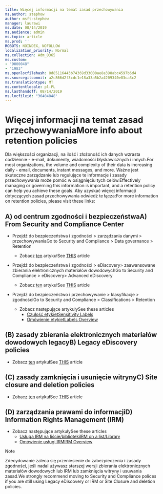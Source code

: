 ```yaml
---
title: Więcej informacji na temat zasad przechowywania
ms.author: stephow
author: msft-stephow
manager: laurawi
ms.date: 08/14/2019
ms.audience: admin
ms.topic: article
ms.prod: ''
ROBOTS: NOINDEX, NOFOLLOW
localization_priority: Normal
ms.collection: Adm_O365
ms.custom:
- "9000048"
- "1983"
ms.openlocfilehash: 8d85116443b74369d33008ae8a398abc4597b6d4
ms.sourcegitcommit: a2c866d2f3cdc1e18a33a5b2a4209340e83ca3c2
ms.translationtype: MT
ms.contentlocale: pl-PL
ms.lasthandoff: 08/14/2019
ms.locfileid: "36404848"
---
```

# <a name="more-info-about-retention-policies"></a><span data-ttu-id="0dc6c-102">Więcej informacji na temat zasad przechowywania</span><span class="sxs-lookup"><span data-stu-id="0dc6c-102">More info about retention policies</span></span>

<span data-ttu-id="0dc6c-103">Dla większości organizacji, na ilość i złożoność ich danych wzrasta codziennie - e-mail, dokumenty, wiadomości błyskawicznych i innych.</span><span class="sxs-lookup"><span data-stu-id="0dc6c-103">For most organizations, the volume and complexity of their data is increasing daily - email, documents, instant messages, and more.</span></span> <span data-ttu-id="0dc6c-104">Ważne jest skuteczne zarządzanie lub regulujące te informacje i zasady przechowywania może pomóc w osiągnięciu tych celów.</span><span class="sxs-lookup"><span data-stu-id="0dc6c-104">Effectively managing or governing this information is important, and a retention policy can help you achieve these goals.</span></span> <span data-ttu-id="0dc6c-105">Aby uzyskać więcej informacji dotyczących zasad przechowywania odwiedź te łącza:</span><span class="sxs-lookup"><span data-stu-id="0dc6c-105">For more information on retention policies, please visit these links:</span></span>

## <a name="a-from-security-and-compliance-center"></a><span data-ttu-id="0dc6c-106">A) od centrum zgodności i bezpieczeństwa</span><span class="sxs-lookup"><span data-stu-id="0dc6c-106">A) From Security and Compliance Center</span></span>

- <span data-ttu-id="0dc6c-107">Przejdź do bezpieczeństwa i zgodności > zarządzania danymi > przechowywania</span><span class="sxs-lookup"><span data-stu-id="0dc6c-107">Go to Security and Compliance > Data governance > Retention</span></span>
  - <span data-ttu-id="0dc6c-108">Zobacz [ten](https://docs.microsoft.com/en-us/office365/securitycompliance/retention-policies) artykuł</span><span class="sxs-lookup"><span data-stu-id="0dc6c-108">See [THIS](https://docs.microsoft.com/en-us/office365/securitycompliance/retention-policies) article</span></span>

- <span data-ttu-id="0dc6c-109">Przejdź do bezpieczeństwa i zgodności > eDiscovery> zaawansowane zbierania elektronicznych materiałów dowodowych</span><span class="sxs-lookup"><span data-stu-id="0dc6c-109">Go to Security and Compliance > eDiscovery> Advanced eDiscovery</span></span> 
  - <span data-ttu-id="0dc6c-110">Zobacz [ten](https://docs.microsoft.com/en-us/office365/securitycompliance/ediscovery-cases) artykuł</span><span class="sxs-lookup"><span data-stu-id="0dc6c-110">See [THIS](https://docs.microsoft.com/en-us/office365/securitycompliance/ediscovery-cases) article</span></span>

- <span data-ttu-id="0dc6c-111">Przejdź do bezpieczeństwo i przechowywanie > klasyfikacje > zgodności</span><span class="sxs-lookup"><span data-stu-id="0dc6c-111">Go to Security and Compliance > Classifications > Retention</span></span>
  - <span data-ttu-id="0dc6c-112">Zobacz następujące artykuły</span><span class="sxs-lookup"><span data-stu-id="0dc6c-112">See these articles</span></span>
    - [<span data-ttu-id="0dc6c-113">Czułość etykiet</span><span class="sxs-lookup"><span data-stu-id="0dc6c-113">Sensitivity Labels</span></span>](https://docs.microsoft.com/en-us/office365/securitycompliance/sensitivity-labels)
    - [<span data-ttu-id="0dc6c-114">Omówienie etykiet</span><span class="sxs-lookup"><span data-stu-id="0dc6c-114">Labels Overview</span></span>](https://docs.microsoft.com/en-us/office365/securitycompliance/labels)

## <a name="b-legacy-ediscovery-policies"></a><span data-ttu-id="0dc6c-115">(B) zasady zbierania elektronicznych materiałów dowodowych legacy</span><span class="sxs-lookup"><span data-stu-id="0dc6c-115">B) Legacy eDiscovery policies</span></span>

- <span data-ttu-id="0dc6c-116">Zobacz [ten](https://support.office.com/en-us/article/Set-up-an-eDiscovery-Center-in-SharePoint-Online-A18F8975-AA7F-43B4-A7D6-001D14744D8E) artykuł</span><span class="sxs-lookup"><span data-stu-id="0dc6c-116">See [THIS](https://support.office.com/en-us/article/Set-up-an-eDiscovery-Center-in-SharePoint-Online-A18F8975-AA7F-43B4-A7D6-001D14744D8E) article</span></span>

## <a name="c-site-closure-and-deletion-policies"></a><span data-ttu-id="0dc6c-117">(C) zasady zamknięcia i usunięcie witryny</span><span class="sxs-lookup"><span data-stu-id="0dc6c-117">C) Site closure and deletion policies</span></span>

- <span data-ttu-id="0dc6c-118">Zobacz [ten](https://support.office.com/en-us/article/Use-policies-for-site-closure-and-deletion-A8280D82-27FD-48C5-9ADF-8A5431208BA5) artykuł</span><span class="sxs-lookup"><span data-stu-id="0dc6c-118">See [THIS](https://support.office.com/en-us/article/Use-policies-for-site-closure-and-deletion-A8280D82-27FD-48C5-9ADF-8A5431208BA5) article</span></span>  

## <a name="d-information-rights-management-irm"></a><span data-ttu-id="0dc6c-119">(D) zarządzania prawami do informacji</span><span class="sxs-lookup"><span data-stu-id="0dc6c-119">D) Information Rights Management (IRM)</span></span>

- <span data-ttu-id="0dc6c-120">Zobacz następujące artykuły</span><span class="sxs-lookup"><span data-stu-id="0dc6c-120">See these articles</span></span>
  - [<span data-ttu-id="0dc6c-121">Usługa IRM na liście/biblioteki</span><span class="sxs-lookup"><span data-stu-id="0dc6c-121">IRM on a list/Library</span></span>](https://support.office.com/en-us/article/apply-information-rights-management-to-a-list-or-library-3bdb5c4e-94fc-4741-b02f-4e7cc3c54aa1)
  - [<span data-ttu-id="0dc6c-122">Omówienie usługi IRM</span><span class="sxs-lookup"><span data-stu-id="0dc6c-122">IRM Overview</span></span>](https://support.office.com/en-us/article/create-and-apply-information-management-policies-eb501fe9-2ef6-4150-945a-65a6451ee9e9)

> [!Note]
> <span data-ttu-id="0dc6c-123">Zdecydowanie zaleca się przeniesienie do zabezpieczenia i zasady zgodności, jeśli nadal używasz starszej wersji zbierania elektronicznych materiałów dowodowych lub IRM lub zamknięcia witryny i usuwania zasad.</span><span class="sxs-lookup"><span data-stu-id="0dc6c-123">We strongly recommend moving to Security and Compliance polices if you are still using Legacy eDiscovery or IRM or Site Closure and deletion policies.</span></span>
